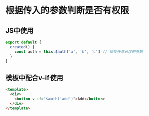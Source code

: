 # 根据传入的参数判断是否有权限

## JS中使用
```js
export default {
  created() {
    const auth = this.$auth('a', 'b', 'c') // 接受任意长度的参数
  }
}
```

## 模板中配合v-if使用
```html
<template>
  <div>
    <button v-if="$auth('add')">Add</button>
  </div>
</template>
```